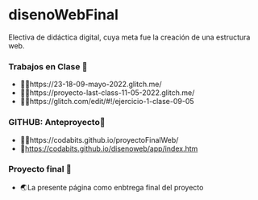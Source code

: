 # disenoWebFinal
Electiva de didáctica digital, cuya meta fue la creación de una estructura web.



### Trabajos en Clase 🚀

- 🤹‍♀️https://23-18-09-mayo-2022.glitch.me/
- 🤹‍♀️https://proyecto-last-class-11-05-2022.glitch.me/
- 🤹‍♀️https://glitch.com/edit/#!/ejercicio-1-clase-09-05


### GITHUB: Anteproyecto🚀
- 🤹‍♀️https://codabits.github.io/proyectoFinalWeb/ 
- 🤹‍https://codabits.github.io/disenoweb/app/index.htm


### Proyecto final 🚀
- 🌏La presente página como enbtrega final del proyecto 






